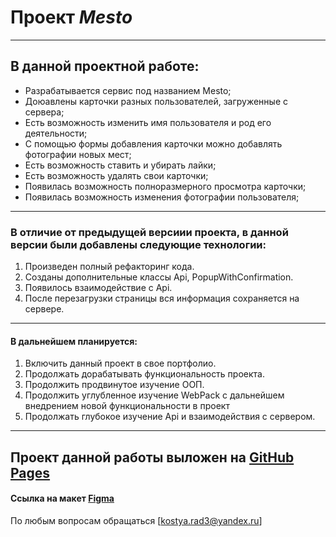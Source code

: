 # Проект ***Mesto***
------
## В данной проектной работе:
* Разрабатывается сервис под названием Mesto;
* Доюавлены карточки разных пользователей, загруженные с сервера;
* Есть возможность изменить имя пользователя и род его деятельности;
* С помощью формы добавления карточки можно добавлять фотографии новых мест;
* Есть возможность ставить и убирать лайки;
* Есть возможность удалять свои карточки;
* Появилась возможность полноразмерного просмотра карточки;
* Появилась возможность изменения фотографии пользователя;
------
### В отличие от предыдущей версиии проекта, в данной версии были добавлены следующие технологии:
1. Произведен полный рефакторинг кода.
2. Созданы дополнительные классы Api, PopupWithConfirmation.
3. Появилось взаимодействие с Api.
4. После перезагрузки страницы вся информация сохраняется на сервере.
------
#### В дальнейшем планируется:
1. Включить данный проект в свое портфолио.
2. Продолжать дорабатывать функциональность проекта.
3. Продолжить продвинутое изучение ООП.
4. Продолжить углубленное изучение WebPack с дальнейшем внедрением новой функциональности в проект
5. Продолжать глубокое изучение Api и взаимодействия с сервером.
------

Проект данной работы выложен на [GitHub Pages](https://kostyarad3.github.io/mesto/ "GitHub Pages")
------
#### Ссылка на макет [Figma](https://www.figma.com/file/PSdQFRHoxXJFs2FH8IXViF/JavaScript-9-sprint?node-id=0%3A1 "Макет Figma")


По любым вопросам обращаться [kostya.rad3@yandex.ru]

